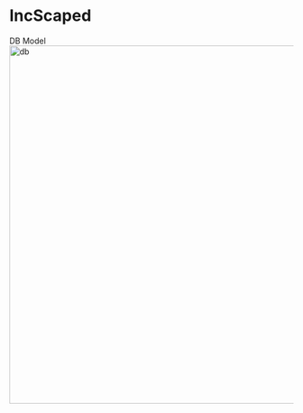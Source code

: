 # IncScaped


DB Model
<img width="634" alt="db" src="https://github.com/Haralds-A/IncScaped/assets/111415613/6960fd5e-63f7-44e8-8408-3d3779d7a124">

